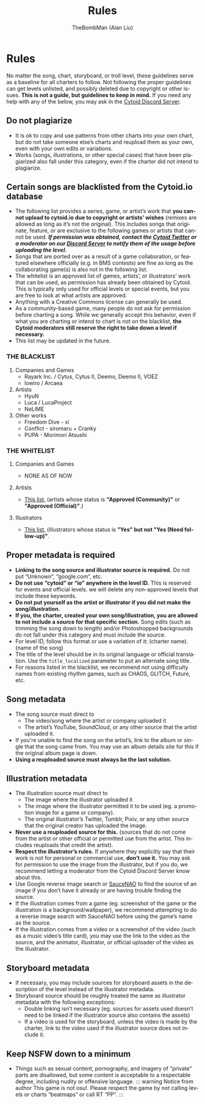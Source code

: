 ﻿---
title: Rules
lang: en-US
author: TheBombMan (Alan Liu)
finish: true
---

# Rules

No matter the song, chart, storyboard, or troll level, these guidelines serve as a baseline for all charters to follow. Not following the proper guidelines can get levels unlisted, and possibly deleted due to copyright or other issues. **This is not a guide, but guidelines to keep in mind.** If you need any help with any of the below, you may ask in the [Cytoid Discord Server](https://discord.gg/cytoid).

## Do not plagiarize

- It is ok to copy and use patterns from other charts into your own chart, but do not take someone else’s charts and reupload them as your own, even with your own edits or variations.
- Works (songs, illustrations, or other special cases) that have been plagiarized also fall under this category, even if the charter did not intend to plagiarize.

## Certain songs are blacklisted from the Cytoid.io database

- The following list provides a series, game, or artist’s work that **you cannot upload to cytoid.io due to copyright or artists’ wishes** (remixes are allowed as long as it’s not the original). This includes songs that originate, feature, or are exclusive to the following games or artists that cannot be used. ***If permission was obtained, contact the [Cytoid Twitter](https://twitter.com/cytoidio) or a moderator on our [Discord Server](https://discord.gg/cytoid) to notify them of the usage before uploading the level.***
- Songs that are ported over as a result of a game collaboration, or featured elsewhere officially (e.g. in BMS contests) are fine as long as the collaborating game(s) is also not in the following list.
- The whitelist is an approved list of games, artists’, or illustrators’ work that can be used, as permission has already been obtained by Cytoid. This is typically only used for official levels or special events, but you are free to look at what artists are approved.
- Anything with a Creative Commons license can generally be used.
- As a community-based game, many people do not ask for permission before charting a song. While we generally accept this behavior, even if what you are charting or intend to chart is not on the blacklist, **the Cytoid moderators still reserve the right to take down a level if necessary.**
- This list may be updated in the future.

### THE BLACKLIST

   1. Companies and Games
      - Rayark Inc. / Cytus, Cytus II, Deemo, Deemo II, VOEZ
      - lowiro / Arcaea
   2. Artists
      - HyuN
      - Luca / LucaProject
      - NeLiME
   3. Other works
      - Freedom Dive - xi
      - Conflict - siromaru + Cranky
      - PUPA - Morimori Atsushi

### THE WHITELIST

   1. Companies and Games
      - NONE AS OF NOW
   2. Artists
      - [This list.](https://www.notion.so/cc27b07a40be4cf1b01ff921841bf2c6?v=b9eedf883e4847d49c361fd55204e136) (artists whose status is **"Approved (Community)"** or **"Approved (Official)"**.)

   3. Illustrators
      - [This list.](https://www.notion.so/bf6f616f245b435fbee9e89a04ceff29?v=399d755129664e21959e69b1d5e5f63d) (illustrators whose status is **"Yes" but not "Yes (Need follow-up)"**.

## Proper metadata is required

- **Linking to the song source and illustrator source is required.** Do not put “Unknown”, “google.com”, etc.
- **Do not use “cytoid” or “io” anywhere in the level ID.** This is reserved for events and official levels. we will delete any non-approved levels that include these keywords.
- **Do not put yourself as the artist or illustrator if you did not make the song/illustration.**
- **If you, the charter, created your own song/illustration, you are allowed to not include a source for that specific section.** Song edits (such as trimming the song down to length) and/or Photoshopped backgrounds do not fall under this category and must include the source.
- For level ID, follow this format or use a variation of it:
(charter name).(name of the song)
- The title of the level should be in its original language or official translation. Use the `title_localized` parameter to put an alternate song title.
- For reasons listed in the blacklist, we recommend not using difficulty names from existing rhythm games, such as CHAOS, GLITCH, Future, etc.

## Song metadata

- The song source must direct to
  - The video/song where the artist or company uploaded it
  - The artist’s YouTube, SoundCloud, or any other source that the artist uploaded it.
- If you're unable to find the song on the artist’s, link to the album or single that the song came from. You may use an album details site for this if the original album page is down.
- **Using a reuploaded source must always be the last solution.**

## Illustration metadata

- The illustration source must direct to
  - The image where the illustrator uploaded it
  - The image where the illustrator permitted it to be used (eg. a promotion image for a game or company).
  - The original illustrator’s Twitter, Tumblr, Pixiv, or any other source that the original creator has uploaded the image.
- **Never use a reuploaded source for this.** (sources that do not come from the artist or other official or permitted use from the artist. This includes reuploads that credit the artist).
- **Respect the illustrator’s rules.** If anywhere they explicitly say that their work is not for personal or commercial use, **don’t use it.** You may ask for permission to use the image from the illustrator, but if you do, we recommend letting a moderator from the Cytoid Discord Server know about this.
- Use Google reverse image search or [SauceNAO](https://saucenao.com/) to find the source of an image if you don’t have it already or are having trouble finding the source.
- If the illustration comes from a game (eg. screenshot of the game or the illustration is a background/wallpaper), we recommend attempting to do a reverse image search with SauceNAO before using the game’s name as the source.
- If the illustration comes from a video or a screenshot of the video (such as a music video’s title card), you may use the link to the video as the source, and the animator, illustrator, or official uploader of the video as the illustrator.

## Storyboard metadata

- If necessary, you may include sources for storyboard assets in the description of the level instead of the illustrator metadata.
- Storyboard source should be roughly treated the same as illustrator metadata with the following exceptions:
  - Double linking isn’t necessary (eg. sources for assets used doesn’t need to be linked if the illustrator source also contains the assets)
  - If a video is used for the storyboard, unless the video is made by the charter, link to the video used if the illustrator source does not include it.

## Keep NSFW down to a minimum

- Things such as sexual content, pornography, and imagery of “private” parts are disallowed, but some content is acceptable to a respectable degree, including nudity or offensive language.
::: warning Notice from author
This game is not osu!. Please respect the game by not calling levels or charts “beatmaps” or call RT “PP”.
:::
